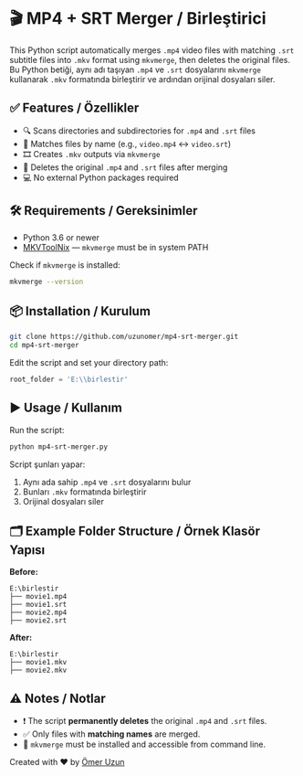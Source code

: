 # 🎬 MP4 + SRT Merger / Birleştirici

This Python script automatically merges `.mp4` video files with matching `.srt` subtitle files into `.mkv` format using `mkvmerge`, then deletes the original files.  
Bu Python betiği, aynı adı taşıyan `.mp4` ve `.srt` dosyalarını `mkvmerge` kullanarak `.mkv` formatında birleştirir ve ardından orijinal dosyaları siler.

## ✅ Features / Özellikler
- 🔍 Scans directories and subdirectories for `.mp4` and `.srt` files  
- 🎯 Matches files by name (e.g., `video.mp4` ↔ `video.srt`)  
- 🎞 Creates `.mkv` outputs via `mkvmerge`  
- 🧹 Deletes the original `.mp4` and `.srt` files after merging  
- 💻 No external Python packages required  

## 🛠 Requirements / Gereksinimler
- Python 3.6 or newer  
- [MKVToolNix](https://mkvtoolnix.download/) — `mkvmerge` must be in system PATH

Check if `mkvmerge` is installed:
```bash
mkvmerge --version
```

## 📦 Installation / Kurulum
```bash
git clone https://github.com/uzunomer/mp4-srt-merger.git
cd mp4-srt-merger
```

Edit the script and set your directory path:
```python
root_folder = 'E:\\birlestir'
```

## ▶️ Usage / Kullanım
Run the script:
```bash
python mp4-srt-merger.py
```

Script şunları yapar:
1. Aynı ada sahip `.mp4` ve `.srt` dosyalarını bulur  
2. Bunları `.mkv` formatında birleştirir  
3. Orijinal dosyaları siler  

## 🗂 Example Folder Structure / Örnek Klasör Yapısı

**Before:**
```
E:\birlestir
├── movie1.mp4
├── movie1.srt
├── movie2.mp4
├── movie2.srt
```

**After:**
```
E:\birlestir
├── movie1.mkv
├── movie2.mkv
```

## ⚠️ Notes / Notlar
- ❗ The script **permanently deletes** the original `.mp4` and `.srt` files.  
- ✅ Only files with **matching names** are merged.  
- 🧪 `mkvmerge` must be installed and accessible from command line.

Created with ❤️ by [Ömer Uzun](https://github.com/uzunomer)
